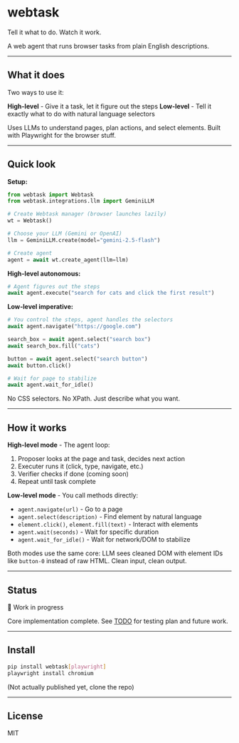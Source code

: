 # webtask

Tell it what to do. Watch it work.

A web agent that runs browser tasks from plain English descriptions.

---

## What it does

Two ways to use it:

**High-level** - Give it a task, let it figure out the steps
**Low-level** - Tell it exactly what to do with natural language selectors

Uses LLMs to understand pages, plan actions, and select elements. Built with Playwright for the browser stuff.

---

## Quick look

**Setup:**
```python
from webtask import Webtask
from webtask.integrations.llm import GeminiLLM

# Create Webtask manager (browser launches lazily)
wt = Webtask()

# Choose your LLM (Gemini or OpenAI)
llm = GeminiLLM.create(model="gemini-2.5-flash")

# Create agent
agent = await wt.create_agent(llm=llm)
```

**High-level autonomous:**
```python
# Agent figures out the steps
await agent.execute("search for cats and click the first result")
```

**Low-level imperative:**
```python
# You control the steps, agent handles the selectors
await agent.navigate("https://google.com")

search_box = await agent.select("search box")
await search_box.fill("cats")

button = await agent.select("search button")
await button.click()

# Wait for page to stabilize
await agent.wait_for_idle()
```

No CSS selectors. No XPath. Just describe what you want.

---

## How it works

**High-level mode** - The agent loop:
1. Proposer looks at the page and task, decides next action
2. Executer runs it (click, type, navigate, etc.)
3. Verifier checks if done (coming soon)
4. Repeat until task complete

**Low-level mode** - You call methods directly:
- `agent.navigate(url)` - Go to a page
- `agent.select(description)` - Find element by natural language
- `element.click()`, `element.fill(text)` - Interact with elements
- `agent.wait(seconds)` - Wait for specific duration
- `agent.wait_for_idle()` - Wait for network/DOM to stabilize

Both modes use the same core: LLM sees cleaned DOM with element IDs like `button-0` instead of raw HTML. Clean input, clean output.

---

## Status

🚧 Work in progress

Core implementation complete. See [TODO](docs/todo.md) for testing plan and future work.

---

## Install

```bash
pip install webtask[playwright]
playwright install chromium
```

(Not actually published yet, clone the repo)

---

## License

MIT
